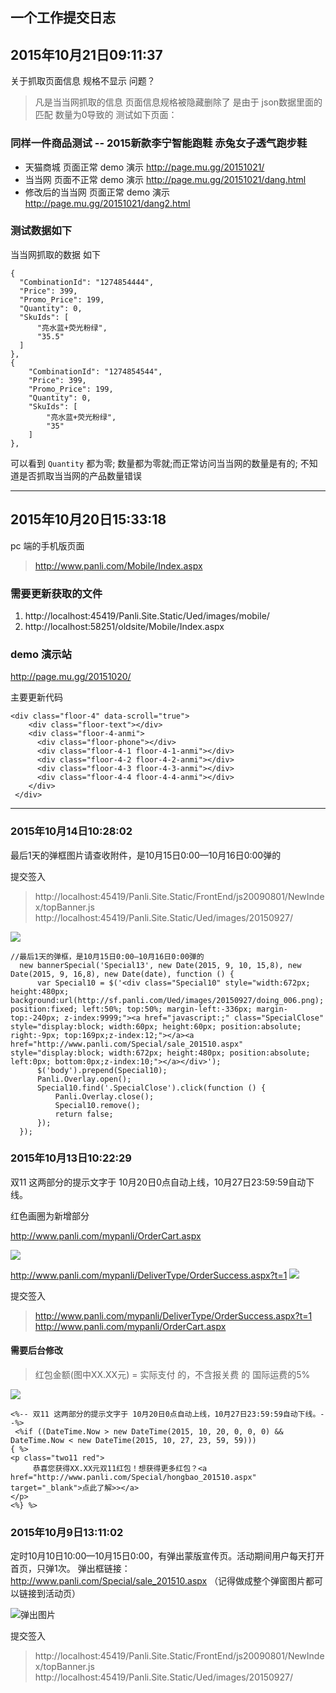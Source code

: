 ## 一个工作提交日志

## 2015年10月21日09:11:37

关于抓取页面信息 规格不显示 问题？
> 凡是当当网抓取的信息 页面信息规格被隐藏删除了 是由于 json数据里面的匹配 数量为0导致的
测试如下页面：

### 同样一件商品测试  -- 2015新款李宁智能跑鞋 赤兔女子透气跑步鞋
* 天猫商城        页面正常    demo 演示 http://page.mu.gg/20151021/
* 当当网          页面不正常  demo 演示 http://page.mu.gg/20151021/dang.html
* 修改后的当当网   页面正常    demo 演示 http://page.mu.gg/20151021/dang2.html

### 测试数据如下

当当网抓取的数据 如下
```
{
  "CombinationId": "1274854444",
  "Price": 399,
  "Promo_Price": 199,
  "Quantity": 0,
  "SkuIds": [
      "亮水蓝+荧光粉绿",
      "35.5"
  ]
},
{
    "CombinationId": "1274854544",
    "Price": 399,
    "Promo_Price": 199,
    "Quantity": 0,
    "SkuIds": [
        "亮水蓝+荧光粉绿",
        "35"
    ]
},
```

可以看到 `Quantity` 都为零; 数量都为零就;而正常访问当当网的数量是有的;
不知道是否抓取当当网的产品数量错误

---


## 2015年10月20日15:33:18

pc 端的手机版页面

>http://www.panli.com/Mobile/Index.aspx

### 需要更新获取的文件
1. http://localhost:45419/Panli.Site.Static/Ued/images/mobile/
2. http://localhost:58251/oldsite/Mobile/Index.aspx

### demo 演示站

http://page.mu.gg/20151020/

主要更新代码
```
<div class="floor-4" data-scroll="true">
    <div class="floor-text"></div>
    <div class="floor-4-anmi">
      <div class="floor-phone"></div>
      <div class="floor-4-1 floor-4-1-anmi"></div>
      <div class="floor-4-2 floor-4-2-anmi"></div>
      <div class="floor-4-3 floor-4-3-anmi"></div>
      <div class="floor-4-4 floor-4-4-anmi"></div>
    </div>
 </div>
```

---

### 2015年10月14日10:28:02

最后1天的弹框图片请查收附件，是10月15日0:00—10月16日0:00弹的

提交签入
>http://localhost:45419/Panli.Site.Static/FrontEnd/js20090801/NewIndex/topBanner.js
>http://localhost:45419/Panli.Site.Static/Ued/images/20150927/

![](./images/20151014/doing_006.png)

```
//最后1天的弹框，是10月15日0:00—10月16日0:00弹的
  new bannerSpecial('Special13', new Date(2015, 9, 10, 15,8), new Date(2015, 9, 16,8), new Date(date), function () {
      var Special10 = $('<div class="Special10" style="width:672px; height:480px; background:url(http://sf.panli.com/Ued/images/20150927/doing_006.png); position:fixed; left:50%; top:50%; margin-left:-336px; margin-top:-240px; z-index:9999;"><a href="javascript:;" class="SpecialClose" style="display:block; width:60px; height:60px; position:absolute; right:-9px; top:169px;z-index:12;"></a><a href="http://www.panli.com/Special/sale_201510.aspx" style="display:block; width:672px; height:480px; position:absolute; left:0px; bottom:0px;z-index:10;"></a></div>');
      $('body').prepend(Special10);
      Panli.Overlay.open();
      Special10.find('.SpecialClose').click(function () {
          Panli.Overlay.close();
          Special10.remove();
          return false;
      });
  });
```


### 2015年10月13日10:22:29

双11 这两部分的提示文字于 10月20日0点自动上线，10月27日23:59:59自动下线。

红色画圈为新增部分

http://www.panli.com/mypanli/OrderCart.aspx

![](./images/20151013/2015-10-13_102706.png)


http://www.panli.com/mypanli/DeliverType/OrderSuccess.aspx?t=1
![](./images/20151013/2015-10-13_102725.png)

提交签入
>http://www.panli.com/mypanli/DeliverType/OrderSuccess.aspx?t=1
>http://www.panli.com/mypanli/OrderCart.aspx

#### 需要后台修改
>红包金额(图中XX.XX元) = 实际支付 的，不含报关费 的 国际运费的5%

![](./images/20151013/2015-10-13_103602.png)

```
<%-- 双11 这两部分的提示文字于 10月20日0点自动上线，10月27日23:59:59自动下线。--%>
 <%if ((DateTime.Now > new DateTime(2015, 10, 20, 0, 0, 0) && DateTime.Now < new DateTime(2015, 10, 27, 23, 59, 59)))
{ %>
<p class="two11 red">
     恭喜您获得XX.XX元双11红包！想获得更多红包？<a href="http://www.panli.com/Special/hongbao_201510.aspx" target="_blank">点此了解>></a>
</p>
<%} %>
```

### 2015年10月9日13:11:02

定时10月10日10:00—10月15日0:00，有弹出蒙版宣传页。活动期间用户每天打开首页，只弹1次。
弹出框链接：http://www.panli.com/Special/sale_201510.aspx  （记得做成整个弹窗图片都可以链接到活动页）

![弹出图片](./images/20151009/doing_005.png)

提交签入
>http://localhost:45419/Panli.Site.Static/FrontEnd/js20090801/NewIndex/topBanner.js
>http://localhost:45419/Panli.Site.Static/Ued/images/20150927/
